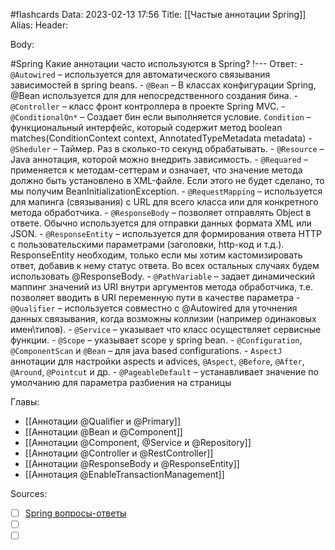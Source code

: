 #flashcards
Data: 2023-02-13 17:56
Title: [[Частые аннотации Spring]]
Alias:
Header:




Body:




#Spring 
Какие аннотации часто используются в Spring?
!---
Ответ:
	- `@Autowired` – используется для автоматического связывания зависимостей в spring beans.
	-   `@Bean` – В классах конфигурации Spring, @Bean используется для для непосредственного создания бина.
	-   `@Controller` – класс фронт контроллера в проекте Spring MVC.
	-   `@ConditionalOn*` – Создает бин если выполняется условие. `Condition` – функциональный интерфейс, который содержит метод boolean matches(ConditionContext context, AnnotatedTypeMetadata metadata)
	-   `@Sheduler` – Таймер. Раз в сколько-то секунд обрабатывать.
	-   `@Resource` – Java аннотация, которой можно внедрить зависимость.
	-   `@Requared` – применяется к методам-сеттерам и означает, что значение метода должно быть установлено в XML-файле. Если этого не будет сделано, то мы получим BeanInitializationException.
	-   `@RequestMapping` – используется для мапинга (связывания) с URL для всего класса или для конкретного метода обработчика.
	-   `@ResponseBody` – позволяет отправлять Object в ответе. Обычно используется для отправки данных формата XML или JSON.
	-   `@ResponseEntity` – используется для формирования ответа HTTP с пользовательскими параметрами (заголовки, http-код и т.д.). ResponseEntity необходим, только если мы хотим кастомизировать ответ, добавив к нему статус ответа. Во всех остальных случаях будем использовать @ResponseBody.
	-   `@PathVariable` – задает динамический маппинг значений из URI внутри аргументов метода обработчика, т.е. позволяет вводить в URI переменную пути в качестве параметра
	-   `@Qualifier` – используется совместно с @Autowired для уточнения данных связывания, когда возможны коллизии (например одинаковых имен\типов).
	-   `@Service` – указывает что класс осуществляет сервисные функции.
	-   `@Scope` – указывает scope у spring bean.
	-   `@Configuration`, `@ComponentScan` и `@Bean` – для java based configurations.
	-   `AspectJ` аннотации для настройки aspects и advices, `@Aspect`, `@Before`, `@After`, `@Around`, `@Pointcut` и др.
	-   `@PageableDefault` – устанавливает значение по умолчанию для параметра разбиения на страницы
<!--SR:!2023-03-12,2,130-->




Главы:
- [[Аннотации @Qualifier и @Primary]]
- [[Аннотации @Bean и @Component]]
- [[Аннотации @Component, @Service и @Repository]]
- [[Аннотации @Controller и @RestController]]
- [[Аннотации @ResponseBody и @ResponseEntity]]
- [[Аннотация @EnableTransactionManagement]]


Sources:
- [ ] [Spring вопросы-ответы](https://docs.google.com/document/d/1eFbKDhPfud_Kj07jHhj-OmZuEfHYWe4HaLUW4pRkZ9U/edit#heading=h.26f0p2oxn1f9)
- [ ] []()
- [ ] []()
